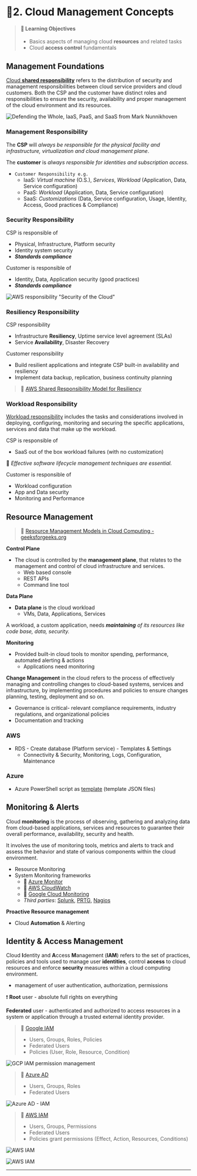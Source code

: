 # 📒2. Cloud Management Concepts

> #### 📕 Learning Objectives
>
> * Basics aspects of managing cloud **resources** and related tasks
> * Cloud **access control** fundamentals

## Management Foundations

[Cloud **shared responsibility**](https://www.crowdstrike.com/cybersecurity-101/cloud-security/shared-responsibility-model/) refers to the distribution of security and management responsibilities between cloud service providers and cloud customers. Both the CSP and the customer have distinct roles and responsibilities to ensure the security, availability and proper management of the cloud environment and its resources.

![Defending the Whole, IaaS, PaaS, and SaaS from Mark Nunnikhoven](.gitbook/assets/image-20230527114523623.png)

### Management Responsibility

The **CSP** will *always be responsible for the physical facility and infrastructure, virtualization and cloud management plane*.

The **customer** is *always responsible for identities and subscription access*.

- `Customer Responsibility e.g.`
  - IaaS: *Virtual machine* (O.S.), *Services*, *Workload* (Application, Data, Service configuration)
  - PaaS: *Workload* (Application, Data, Service configuration)
  - SaaS: *Customizations* (Data, Service configuration, Usage, Identity, Access, Good practices & Compliance)

### Security Responsibility

CSP is responsible of

- Physical, Infrastructure, Platform security
- Identity system security
- ***Standards compliance***

Customer is responsible of

- Identity, Data, Application security (good practices)
- ***Standards compliance***

![AWS responsibility "Security of the Cloud"](.gitbook/assets/Shared-Responsibility-Model-aws.jpg)

### Resiliency Responsibility

CSP responsibility

- Infrastructure **Resiliency**, Uptime service level agreement (SLAs)
- Service **Availability**, Disaster Recovery

Customer responsibility

- Build resilient applications and integrate CSP built-in availability and resiliency
- Implement data backup, replication, business continuity planning

> 🔗 [AWS Shared Responsibility Model for Resiliency](https://docs.aws.amazon.com/whitepapers/latest/disaster-recovery-workloads-on-aws/shared-responsibility-model-for-resiliency.html)
>

### Workload Responsibility

[Workload responsibility](https://www.cyberark.com/what-is/cloud-workload-security/) includes the tasks and considerations involved in deploying, configuring, monitoring and securing the specific applications, services and data that make up the workload.

CSP is responsible of

- SaaS out of the box workload failures (with no customization)

📌 *Effective software lifecycle management techniques are essential.*

Customer is responsible of

- Workload configuration
- App and Data security
- Monitoring and Performance

## Resource Management

> 🔗 [Resource Management Models in Cloud Computing - geeksforgeeks.org](https://www.geeksforgeeks.org/resource-management-models-in-cloud-computing/)
>

**Control Plane**

- The cloud is controlled by the **management plane**, that relates to the management and control of cloud infrastructure and services.
  - Web based console
  - REST APIs
  -  Command line tool

**Data Plane**

- **Data plane** is the cloud workload
  - VMs, Data, Applications, Services

A workload, a custom application, needs ***maintaining** of its resources like code base, data, security.*

**Monitoring**

- Provided built-in cloud tools to monitor spending, performance, automated alerting & actions
  - Applications need monitoring

**Change Management** in the cloud refers to the process of effectively managing and controlling changes to cloud-based systems, services and infrastructure, by implementing procedures and policies to ensure changes planning, testing, deployment and so on.

- Governance is critical- relevant compliance requirements, industry regulations, and organizational policies
- Documentation and tracking

### AWS

- RDS - Create database (Platform service) - Templates & Settings
  - Connectivity & Security, Monitoring, Logs, Configuration, Maintenance

### Azure

- Azure PowerShell script as [template](https://learn.microsoft.com/en-us/samples/browse/?expanded=azure&products=azure-resource-manager) (template JSON files)

## Monitoring & Alerts

Cloud **monitoring** is the process of observing, gathering and analyzing data from cloud-based applications, services and resources to guarantee their overall performance, availability, security and health.

It involves the use of monitoring tools, metrics and alerts to track and assess the behavior and state of various components within the cloud environment.

- Resource Monitoring
- System Monitoring frameworks
  - 🔗 [Azure Monitor](https://learn.microsoft.com/en-us/azure/azure-monitor/overview)
  - 🔗 [AWS CloudWatch](https://aws.amazon.com/cloudwatch/)
  - 🔗 [Google Cloud Monitoring](https://cloud.google.com/monitoring)
  - *Third parties*: [Splunk](https://www.splunk.com/en_us/solutions/cloud-monitoring.html?301=/en_us/it-operations/cloud-monitoring.html), [PRTG](https://www.paessler.com/cloud-monitoring), [Nagios](https://www.nagios.com/solutions/cloud-computing/)

**Proactive Resource management**

- Cloud **Automation** & Alerting

## Identity & Access Management

Cloud **I**dentity and **A**ccess **M**anagement (**IAM**) refers to the set of practices, policies and tools used to manage user **identities**, control **access** to cloud resources and enforce **security** measures within a cloud computing environment.

- management of user authentication, authorization, permissions

❗ **Root** user - absolute full rights on everything

**Federated** user - authenticated and authorized to access resources in a system or application through a trusted external identity provider.

> 🔗 [Google IAM](https://cloud.google.com/iam)
>
> - Users, Groups, Roles, Policies
> - Federated Users
> - Policies (User, Role, Resource, Condition)
>

![GCP IAM permission management](.gitbook/assets/iam-overview-basics.svg)

> 🔗 [Azure AD](https://learn.microsoft.com/en-us/azure/architecture/identity/identity-start-here)
>
> - Users, Groups, Roles
> - Federated Users
>

![Azure AD - IAM](.gitbook/assets/identity-basic-architecture.png)

> 🔗 [AWS IAM](https://aws.amazon.com/iam/)
>
> - Users, Groups, Permissions
> - Federated Users
> - Policies grant permissions (Effect, Action, Resources, Conditions)
>

![AWS IAM](.gitbook/assets/iam-how-it-works-diagram.04a2c4e4a1e8848155840676fa97ff2146d19012.png)

![AWS IAM](.gitbook/assets/image-20230528131353486.png)

------


